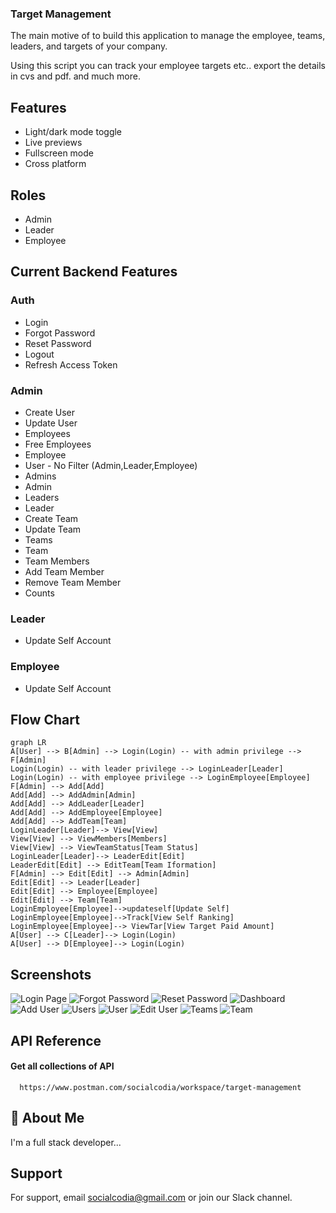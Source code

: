 


### Target Management

The main motive of to build this application to manage the employee, teams, leaders, and targets of your company.

Using this script you can track your employee targets etc.. export the details in cvs and pdf. and much more.


## Features

- Light/dark mode toggle
- Live previews
- Fullscreen mode
- Cross platform

## Roles
- Admin
- Leader
- Employee

## Current Backend Features
### Auth
- Login
- Forgot Password
- Reset Password
- Logout
- Refresh Access Token
### Admin
- Create User
- Update User
- Employees
- Free Employees
- Employee
- User - No Filter (Admin,Leader,Employee)
- Admins
- Admin
- Leaders
- Leader
- Create Team
- Update Team
- Teams
- Team
- Team Members
- Add Team Member
- Remove Team Member
- Counts

### Leader
- Update Self Account
### Employee
- Update Self Account

## Flow Chart

```mermaid
graph LR
A[User] --> B[Admin] --> Login(Login) -- with admin privilege --> F[Admin]
Login(Login) -- with leader privilege --> LoginLeader[Leader]
Login(Login) -- with employee privilege --> LoginEmployee[Employee]
F[Admin] --> Add[Add]
Add[Add] --> AddAdmin[Admin]
Add[Add] --> AddLeader[Leader]
Add[Add] --> AddEmployee[Employee]
Add[Add] --> AddTeam[Team]
LoginLeader[Leader]--> View[View]
View[View] --> ViewMembers[Members]
View[View] --> ViewTeamStatus[Team Status]
LoginLeader[Leader]--> LeaderEdit[Edit]
LeaderEdit[Edit] --> EditTeam[Team Iformation]
F[Admin] --> Edit[Edit] --> Admin[Admin]
Edit[Edit] --> Leader[Leader]
Edit[Edit] --> Employee[Employee]
Edit[Edit] --> Team[Team]
LoginEmployee[Employee]-->updateself[Update Self]
LoginEmployee[Employee]-->Track[View Self Ranking]
LoginEmployee[Employee]--> ViewTar[View Target Paid Amount]
A[User] --> C[Leader]--> Login(Login)
A[User] --> D[Employee]--> Login(Login)
```


## Screenshots

![Login Page](https://i.imgur.com/XRUQxXd.png "Login Page")
![Forgot Password](https://i.imgur.com/CfuUeoS.png "Forgot Password ")
![Reset Password](https://i.imgur.com/JoYDkHO.png "Reset Passwrod")
![Dashboard](https://i.imgur.com/y0o324V.png "Dashboard")
![Add User](https://i.imgur.com/WIoZGWp.png "Add User")
![Users](https://i.imgur.com/3XB0gCH.png "Users")
![User](https://i.imgur.com/lg7AlAy.png "User")
![Edit User](https://i.imgur.com/g6wKmO6.png "Edit User")
![Teams](https://i.imgur.com/RRyCJyk.png "Teams")
![Team](https://i.imgur.com/Qsps5zY.png "Team")

## API Reference

#### Get all collections of API

```http
  https://www.postman.com/socialcodia/workspace/target-management
```


## 🚀 About Me
I'm a full stack developer...

## Support

For support, email socialcodia@gmail.com or join our Slack channel.

